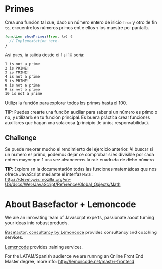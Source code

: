 # Primes

Crea una función tal que, dado un número entero de inicio `from` y otro de fin `to`, encuentre los números primos entre ellos y los muestre por pantalla.

```javascript
function showPrimes(from, to) {
  // Implementation here.
}
```

Asi pues, la salida desde el 1 al 10 sería:

```
1 is not a prime
2 is PRIME!
3 is PRIME!
4 is not a prime
5 is PRIME!
8 is not a prime
9 is not a prime
10 is not a prime
```

Utiliza la función para explorar todos los primos hasta el 100.

TIP: Puedes crearte una función auxiliar para saber si un número es primo o no, y utilizarla en tu función principal. Es buena práctica crear funciones auxiliares que hagan una sola cosa (principio de única responsabilidad).

## Challenge

Se puede mejorar mucho el rendimiento del ejercicio anterior.
Al buscar si un numero es primo, podemos dejar de comprobar si es divisible por cada entero mayor que 1 una vez alcancemos la raiz cuadrada de dicho número.

**TIP**: Explora en la documentación todas las funciones matemáticas que nos
ofrece JavaScript mediante el interfaz `Math`: https://developer.mozilla.org/en-US/docs/Web/JavaScript/Reference/Global_Objects/Math

# About Basefactor + Lemoncode

We are an innovating team of Javascript experts, passionate about turning your ideas into robust products.

[Basefactor, consultancy by Lemoncode](http://www.basefactor.com) provides consultancy and coaching services.

[Lemoncode](http://lemoncode.net/services/en/#en-home) provides training services.

For the LATAM/Spanish audience we are running an Online Front End Master degree, more info: http://lemoncode.net/master-frontend